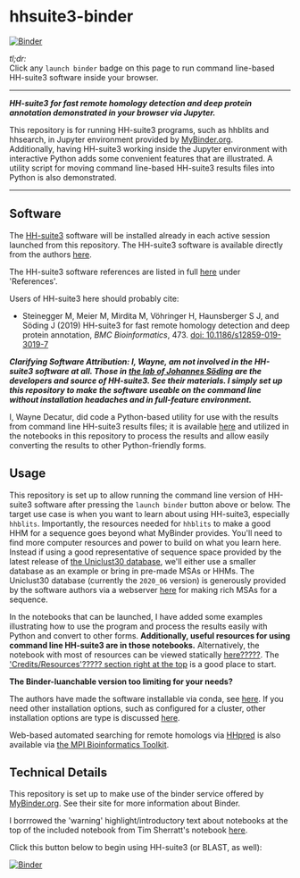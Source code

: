 # hhsuite3-binder

[![Binder](https://mybinder.org/badge_logo.svg)](https://mybinder.org/v2/gh/fomightez/hhsuite3-binder/master?filepath=index.ipynb)

*tl;dr:*  
Click any `launch binder` badge on this page to run command line-based HH-suite3 software inside your browser.

------

***HH-suite3 for fast remote homology detection and deep protein annotation demonstrated in your browser via Jupyter.***

This repository is for running HH-suite3 programs, such as hhblits and hhsearch, in Jupyter environment provided by [MyBinder.org](https://mybinder.org/).  
Additionally, having HH-suite3 working inside the Jupyter environment with interactive Python adds some convenient features that are illustrated. A utility script for moving command line-based HH-suite3 results files into Python is also demonstrated.  

-------

Software
--------

The [HH-suite3](https://github.com/soedinglab/hh-suite/wiki) software will be installed already in each active session launched from this repository. The HH-suite3 software is available directly from the authors [here](https://github.com/soedinglab/hh-suite).


The HH-suite3 software references are listed in full [here](https://github.com/soedinglab/hh-suite/wiki#user-guide) under 'References'.

Users of HH-suite3 here should probably cite:

- Steinegger M, Meier M, Mirdita M, Vöhringer H, Haunsberger S J, and Söding J (2019)
HH-suite3 for fast remote homology detection and deep protein annotation, *BMC Bioinformatics*, 473. [doi: 10.1186/s12859-019-3019-7](https://doi.org/10.1186/s12859-019-3019-7)


***Clarifying Software Attribution: I, Wayne, am not involved in the HH-suite3 software at all. Those in [the lab of Johannes Söding](https://www.mpibpc.mpg.de/soeding) are the developers and source of HH-suite3. See their materials. I simply set up this repository to make the software useable on the command line without installation headaches and in full-feature environment.***

I, Wayne Decatur, did code a Python-based utility for use with the results from command line HH-suite3 results files; it is available [here](https://github.com/fomightez/sequencework/tree/master/hhsuite3-utilities) and utilized in the notebooks in this repository to process the results and allow easily converting the results to other Python-friendly forms.

Usage
-----

This repository is set up to allow running the command line version of HH-suite3 software after pressing the `launch binder` button above or below. The target use case is when you want to learn about using HH-suite3, especially `hhblits`. Importantly, the resources needed for `hhblits` to make a good HHM for a sequence goes beyond what MyBinder provides. You'll need to find more computer resources and power to build on what you learn here. Instead if using a good representative of sequence space provided by the latest release of [the Uniclust30 database](https://uniclust.mmseqs.com/), we'll either use a smaller database as an example or bring in pre-made MSAs or HHMs. The Uniclust30 database (currently the `2020_06` version) is generously provided by the software authors via a webserver [here](https://toolkit.tuebingen.mpg.de/tools/hhblits) for making rich MSAs for a sequence.

In the notebooks that can be launched, I have added some examples illustrating how to use the program and process the results easily with Python and convert to other forms. **Additionally, useful resources for using command line HH-suite3 are in those notebooks.** Alternatively, the notebook with most of resources can be viewed statically [here?????](?????). The ['Credits/Resources'????? section right at the top](?????) is a good place to start.

**The Binder-luanchable version too limiting for your needs?**

The authors have made the software installable via conda, see [here](https://anaconda.org/bioconda/hhsuite).  If you need other installation options, such as configured for a cluster, other installation options are type is discussed [here](https://github.com/soedinglab/hh-suite/wiki#installation-of-the-hhsuite-and-its-databases).

Web-based automated searching for remote homologs via [HHpred](https://toolkit.tuebingen.mpg.de/tools/hhpred) is also available via [the MPI Bioinformatics Toolkit](https://toolkit.tuebingen.mpg.de/). 


Technical Details
-----------------

This repository is set up to make use of the binder service offered by [MyBinder.org](https://mybinder.org/). See their site for more information about Binder.

I borrrowed the 'warning' highlight/introductory text about notebooks at the top of the included notebook from Tim Sherratt's notebook [here](https://github.com/GLAM-Workbench/te-papa-api/blob/master/Exploring-the-Te-Papa-collection-API.ipynb).

Click this button below to begin using HH-suite3 (or BLAST, as well):

[![Binder](https://mybinder.org/badge_logo.svg)](https://mybinder.org/v2/gh/fomightez/hhsuite3-binder/master?filepath=index.ipynb)
